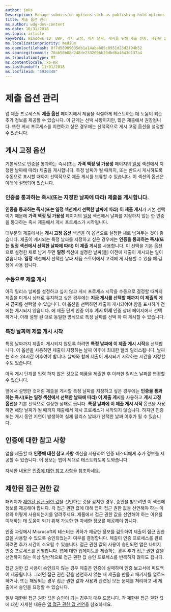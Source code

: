 ```yaml
---
author: jnHs
Description: Manage submission options such as publishing hold options, notes for certification, and more.
title: 제출 옵션 관리
ms.author: wdg-dev-content
ms.date: 10/31/2018
ms.topic: article
keywords: Windows 10, UWP, 게시 고정, 게시 날짜, 게시를 위해 제출 전송, 제한된 접근 권한 값 승인
ms.localizationpriority: medium
ms.openlocfilehash: 8f7d58989035db1a14aba685c8951d23d2f94b52
ms.sourcegitcommit: 70ab58b88d248de2332096b20dbd6a4643d137a4
ms.translationtype: MT
ms.contentlocale: ko-KR
ms.lasthandoff: 11/01/2018
ms.locfileid: "5930348"
---
```

# <a name="manage-submission-options"></a>제출 옵션 관리

앱 제출 프로세스의 **제출 옵션** 페이지에서 제품을 적절하게 테스트하는 데 도움이 되는 추가 정보를 제공할 수 있습니다. 이 단계는 선택 사항이지만, 많은 제출에서 권장됩니다. 또한 게시 프로세스를 지연하고 싶은 경우에는 선택적으로 게시 고정 옵션을 설정할 수 있습니다.


## <a name="publishing-hold-options"></a>게시 고정 옵션

기본적으로 인증을 통과하는 즉시(또는 **가격 책정 및 가용성** 페이지의  [일정](configure-precise-release-scheduling.md) 섹션에서 지정한 날짜에 따라) 제출을 게시합니다. 특정 날짜가 될 때까지, 또는 반드시 게시하도록 수동으로 표시할 때까지 선택적으로 제출 게시를 보류할 수 있습니다. 이 섹션의 옵션은 아래에 설명되어 있습니다. 


### <a name="publish-your-submission-as-soon-as-it-passes-certification-or-per-dates-you-specify"></a>인증을 통과하는 즉시(또는 지정한 날짜에 따라) 제출을 게시합니다.

**인증을 통과하는 즉시(또는 일정 섹션에서 선택한 날짜에 따라) 이 제출 게시**가 기본 선택이기 때문에 **가격 책정 및 가용성** 페이지의 [일정](configure-precise-release-scheduling.md) 섹션에서 날짜를 지정하지 않는 한 인증을 통과하는 즉시 제출에서 게시 프로세스가 시작됩니다.   

대부분의 제출에서는 **게시 고정 옵션** 섹션을 이 옵션으로 설정한 채로 남겨두는 것이 좋습니다. 제출이 게시되는 특정 날짜를 지정하고 싶은 경우에는 **인증을 통과하는 즉시(또는 일정 섹션에서 선택한 날짜에 따라) 이 제출 게시**를 사용합니다. 이 선택을 기본 옵션으로 설정한 채로 남겨 두면 **일정** 섹션에 설정한 날짜(들) 이전에 제출이 게시되는 일이 없습니다. **일정** 섹션에서 선택한 날짜 제품 스토어에서 고객에 게 사용할 수 있을 때 결정에 사용 됩니다.


### <a name="publish-your-submission-manually"></a>수동으로 제출 게시

아직 릴리스 날짜를 설정하고 싶지 않고 게시 프로세스 시작을 수동으로 결정할 때까지 제출을 미게시 상태로 유지하고 싶은 경우에는 **지금 게시를 선택할 때까지 이 제출의 게시 금지**를 선택할 수 있습니다. 이 옵션을 선택하면 제출이 게시되어야 함을 표시하기 전에는 게시되지 않습니다. 에 제출 단계 인증 이후 **게시 이제** 인증 상태 페이지에서 선택 하거나, 아래 설명 된 대로 동일한 방식으로 특정 날짜를 선택 하 여 게시할 수 있습니다.


### <a name="start-publishing-your-submission-on-a-certain-date"></a>특정 날짜에 제출 게시 시작

특정 날짜까지 제출이 게시되지 않도록 하려면 **특정 날짜에 이 제출 게시 시작**을 선택합니다. 이 옵션을 사용하면 제출이 지정하는 날짜 이후에 최대한 빨리 릴리스됩니다. 날짜는 최소 24시간 이후여야 합니다. 날짜와 함께 제출이 게시되기 시작하는 시간을 지정할 수도 있습니다. 

아직 게시 단계를 입력 하지 않은 것으로 제품을 제출한 후 이러한 릴리스 날짜를 변경할 수 있습니다. 
 
앞에서 설명한 것처럼 제출을 게시할 특정 날짜를 지정하고 싶은 경우에는 **인증을 통과하는 즉시(또는 일정 섹션에서 선택한 날짜에 따라) 이 제출 게시**를 사용하고 **게시 고정 옵션**을 기본 선택으로 설정한 상태로 둡니다. **특정 날짜에 이 제출 게시 시작** 옵션을 사용하면 해당 날짜가 될 때까지 제출에서 게시 프로세스가 시작되지 않습니다. 하지만 인증 또는 게시 동안 지연이 발생하여 실제 릴리스 날짜가 선택한 날짜 이후가 될 수 있습니다. 


## <a name="notes-for-certification"></a>인증에 대한 참고 사항

앱을 제출할 때 **인증에 대한 참고 사항** 섹션을 사용하여 인증 테스터에게 추가 정보를 제공할 수 있습니다. 이 정보는 앱이 제대로 테스트되도록 도와줍니다. 

자세한 내용은 [인증에 대한 참고 사항](notes-for-certification.md)을 참조하세요.


## <a name="restricted-capabilities"></a>제한된 접근 권한 값

패키지가 [제한된 접근 권한 값](../packaging/app-capability-declarations.md#restricted-capabilities)을 선언하는 것을 감지한 경우, 승인을 받으려면 이 섹션에 정보를 제공해야 합니다. 각 접근 권한 값에 대해 앱이 접근 권한 값을 선언해야 하는 이유와 어떻게 사용되는지를 알려주세요. 제품에서 접근 권한 값을 선언해야 하는 이유를 이해하는 데 도움이 되기 위해 가능한 한 자세한 정보를 제공해야 합니다. 

인증 과정에서 Microsoft의 테스터는 귀하가 제공한 정보를 검토하여 제출이 접근 권한 값을 사용할 수 있도록 승인되었는지 여부를 결정합니다. 제출이 인증 프로세스를 완료하려면 추가 시간이 소요될 수 있습니다. 접근 권한 값의 사용이 승인되면 앱은 나머지 인증 프로세스를 진행합니다. 앱에 대한 업데이트를 제출하는 경우 추가 접근 권한 값을 선언하지 않는 이상 일반적으로 접근 권한 값 승인 프로세스를 반복하지 않아도 됩니다. 

접근 권한 값 사용이 승인되지 않는 경우 제출은 인증에 실패하며 인증 보고서에 피드백이 제공됩니다. 그러면 접근 권한 값을 선언하지 않는 새 제출을 만들고 패키지를 업로드하거나, 또는 해당되는 경우 접근 권한 값과 사용과 관련된 모든 문제를 처리하고 새 제출에서 승인을 요청할 수 있습니다.

일부 제한된 접근 권한 값은 승인이 되는 경우가 매우 드뭅니다. 각 제한된 접근 권한 값에 대한 자세한 내용은 [앱 접근 권한 값 선언](../packaging/app-capability-declarations.md#restricted-capabilities)을 참조하세요.


